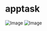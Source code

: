 # apptask
![Image](https://github.com/user-attachments/assets/7b363462-f399-47e5-8e10-fd7e0c1b975e)
![Image](https://github.com/user-attachments/assets/b14d21e5-b8cd-4c3c-bfd8-40eb4919ae1f)

